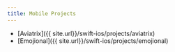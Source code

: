 ```yaml
---
title: Mobile Projects
---
```


- [Aviatrix]({{ site.url}}/swift-ios/projects/aviatrix)
- [Emojional]({{ site.url}}/swift-ios/projects/emojional)
